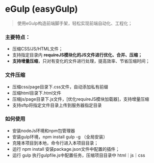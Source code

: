 # eGulp (easyGulp)
>使用eGulp构造前端脚手架，轻松实现前端自动化、工程化；

### 主要特点：
- 压缩CSS/JS/HTML文件；
- 支持指定目录内 **requireJS模块化的JS文件进行优化、合并、压缩；**
- **支持增量压缩**，只对有变化的文件进行处理，提高效率、节省压缩时间；

### 文件压缩
- 压缩css/page目录下.css文件，自动添加私有前缀
- 压缩html目录下.html文件
- 压缩js/page目录下.js文件，[优化requireJS模块加载器]，支持增量压缩
- 支持sftp将指定文件目录上传到服务器指定目录

### 如何使用
- 安装nodeJs环境和npm包管理器
- 安装gulp环境，npm install gulp -g （全局安装）
- 克隆本项目到本地，命令行进入本项目目录；
- 运行 npm install 安装package.json文件中配置的插件；
- 运行 gulp 执行gulpfile.js中配置任务，压缩项目目录中 html｜js｜css